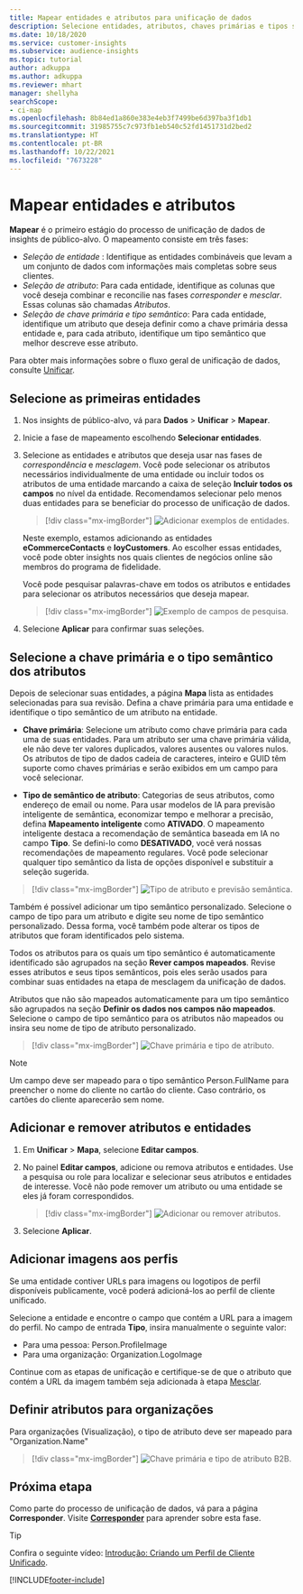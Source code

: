 ```yaml
---
title: Mapear entidades e atributos para unificação de dados
description: Selecione entidades, atributos, chaves primárias e tipos semânticos para mapear dados para o perfil unificado do cliente.
ms.date: 10/18/2020
ms.service: customer-insights
ms.subservice: audience-insights
ms.topic: tutorial
author: adkuppa
ms.author: adkuppa
ms.reviewer: mhart
manager: shellyha
searchScope:
- ci-map
ms.openlocfilehash: 8b84ed1a860e383e4eb3f7499be6d397ba3f1db1
ms.sourcegitcommit: 31985755c7c973fb1eb540c52fd1451731d2bed2
ms.translationtype: HT
ms.contentlocale: pt-BR
ms.lasthandoff: 10/22/2021
ms.locfileid: "7673228"
---
```

# <a name="map-entities-and-attributes"></a>Mapear entidades e atributos

**Mapear** é o primeiro estágio do processo de unificação de dados de insights de público-alvo. O mapeamento consiste em três fases:

- *Seleção de entidade* : Identifique as entidades combináveis que levam a um conjunto de dados com informações mais completas sobre seus clientes.
- *Seleção de atributo*: Para cada entidade, identifique as colunas que você deseja combinar e reconcilie nas fases *corresponder* e *mesclar*. Essas colunas são chamadas *Atributos*.
- *Seleção de chave primária e tipo semântico*: Para cada entidade, identifique um atributo que deseja definir como a chave primária dessa entidade e, para cada atributo, identifique um tipo semântico que melhor descreve esse atributo.

Para obter mais informações sobre o fluxo geral de unificação de dados, consulte [Unificar](data-unification.md).

## <a name="select-the-first-entities"></a>Selecione as primeiras entidades

1. Nos insights de público-alvo, vá para **Dados** > **Unificar** > **Mapear**.

2. Inicie a fase de mapeamento escolhendo **Selecionar entidades**.

3. Selecione as entidades e atributos que deseja usar nas fases de *correspondência* e *mesclagem*. Você pode selecionar os atributos necessários individualmente de uma entidade ou incluir todos os atributos de uma entidade marcando a caixa de seleção **Incluir todos os campos** no nível da entidade. Recomendamos selecionar pelo menos duas entidades para se beneficiar do processo de unificação de dados.

   > [!div class="mx-imgBorder"]
   > ![Adicionar exemplos de entidades.](media/data-manager-configure-map-add-entities-example.png "Adicionar exemplo de entidades")

   Neste exemplo, estamos adicionando as entidades **eCommerceContacts** e **loyCustomers**. Ao escolher essas entidades, você pode obter insights nos quais clientes de negócios online são membros do programa de fidelidade.
   
   Você pode pesquisar palavras-chave em todos os atributos e entidades para selecionar os atributos necessários que deseja mapear.
   
     > [!div class="mx-imgBorder"]
   > ![Exemplo de campos de pesquisa.](media/data-manager-configure-map-search-fields-example.png "Exemplo de campos de pesquisa")

4. Selecione **Aplicar** para confirmar suas seleções.

## <a name="select-primary-key-and-semantic-type-for-attributes"></a>Selecione a chave primária e o tipo semântico dos atributos

Depois de selecionar suas entidades, a página **Mapa** lista as entidades selecionadas para sua revisão. Defina a chave primária para uma entidade e identifique o tipo semântico de um atributo na entidade.

- **Chave primária**: Selecione um atributo como chave primária para cada uma de suas entidades. Para um atributo ser uma chave primária válida, ele não deve ter valores duplicados, valores ausentes ou valores nulos. Os atributos de tipo de dados cadeia de caracteres, inteiro e GUID têm suporte como chaves primárias e serão exibidos em um campo para você selecionar.

- **Tipo de semântico de atributo**: Categorias de seus atributos, como endereço de email ou nome. Para usar modelos de IA para previsão inteligente de semântica, economizar tempo e melhorar a precisão, defina **Mapeamento inteligente** como **ATIVADO**. O mapeamento inteligente destaca a recomendação de semântica baseada em IA no campo **Tipo**. Se defini-lo como **DESATIVADO**, você verá nossas recomendações de mapeamento regulares. Você pode selecionar qualquer tipo semântico da lista de opções disponível e substituir a seleção sugerida.

> [!div class="mx-imgBorder"]
> ![Tipo de atributo e previsão semântica.](media/data-manager-configure-map-add-attributes-semantic-prediction.png "Tipo de atributo e previsão semântica")

Também é possível adicionar um tipo semântico personalizado. Selecione o campo de tipo para um atributo e digite seu nome de tipo semântico personalizado. Dessa forma, você também pode alterar os tipos de atributos que foram identificados pelo sistema.

Todos os atributos para os quais um tipo semântico é automaticamente identificado são agrupados na seção **Rever campos mapeados**. Revise esses atributos e seus tipos semânticos, pois eles serão usados para combinar suas entidades na etapa de mesclagem da unificação de dados.

Atributos que não são mapeados automaticamente para um tipo semântico são agrupados na seção **Definir os dados nos campos não mapeados**. Selecione o campo de tipo semântico para os atributos não mapeados ou insira seu nome de tipo de atributo personalizado.

> [!div class="mx-imgBorder"]
> ![Chave primária e tipo de atributo.](media/data-manager-configure-map-add-attributes.png "Chave primária e tipo de atributo")

> [!NOTE]
> Um campo deve ser mapeado para o tipo semântico Person.FullName para preencher o nome do cliente no cartão do cliente. Caso contrário, os cartões do cliente aparecerão sem nome. 

## <a name="add-and-remove-attributes-and-entities"></a>Adicionar e remover atributos e entidades

1. Em **Unificar** > **Mapa**, selecione **Editar campos**.

2. No painel **Editar campos**, adicione ou remova atributos e entidades. Use a pesquisa ou role para localizar e selecionar seus atributos e entidades de interesse. Você não pode remover um atributo ou uma entidade se eles já foram correspondidos.

   > [!div class="mx-imgBorder"]
   > ![Adicionar ou remover atributos.](media/configure-data-map-edit.png "Adicionar ou remover atributos")

3. Selecione **Aplicar**.

## <a name="add-images-to-profiles"></a>Adicionar imagens aos perfis

Se uma entidade contiver URLs para imagens ou logotipos de perfil disponíveis publicamente, você poderá adicioná-los ao perfil de cliente unificado.

Selecione a entidade e encontre o campo que contém a URL para a imagem do perfil. No campo de entrada **Tipo**, insira manualmente o seguinte valor: 
- Para uma pessoa: Person.ProfileImage
- Para uma organização: Organization.LogoImage

Continue com as etapas de unificação e certifique-se de que o atributo que contém a URL da imagem também seja adicionada à etapa [Mesclar](merge-entities.md).

## <a name="set-attributes-for-organizations"></a>Definir atributos para organizações

Para organizações (Visualização), o tipo de atributo deve ser mapeado para "Organization.Name"
> [!div class="mx-imgBorder"]
> ![Chave primária e tipo de atributo B2B.](media/configure-data-map-edit-b2b.png "Chave primária e tipo de atributo B2B")

## <a name="next-step"></a>Próxima etapa

Como parte do processo de unificação de dados, vá para a página **Corresponder**. Visite [**Corresponder**](match-entities.md) para aprender sobre esta fase.

> [!TIP]
> Confira o seguinte vídeo: [Introdução: Criando um Perfil de Cliente Unificado](https://youtu.be/oBfGEhucAxs).


[!INCLUDE[footer-include](../includes/footer-banner.md)]